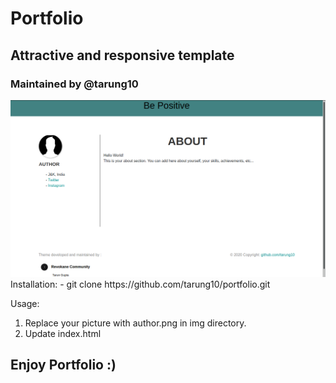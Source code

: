 # Portfolio
## Attractive and responsive template
### Maintained by @tarung10
<img src="screenshot.png">
<br>
Installation:
   - git clone https://github.com/tarung10/portfolio.git
   
Usage:
   1. Replace your picture with author.png in img directory.
   2. Update index.html
   
## Enjoy Portfolio :)
